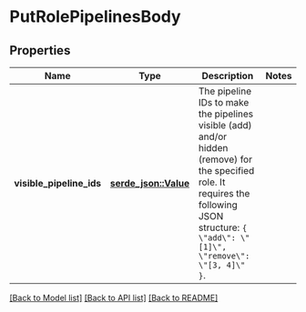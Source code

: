 # PutRolePipelinesBody

## Properties

Name | Type | Description | Notes
------------ | ------------- | ------------- | -------------
**visible_pipeline_ids** | [**serde_json::Value**](.md) | The pipeline IDs to make the pipelines visible (add) and/or hidden (remove) for the specified role. It requires the following JSON structure: `{ \"add\": \"[1]\", \"remove\": \"[3, 4]\" }`. | 

[[Back to Model list]](../README.md#documentation-for-models) [[Back to API list]](../README.md#documentation-for-api-endpoints) [[Back to README]](../README.md)



